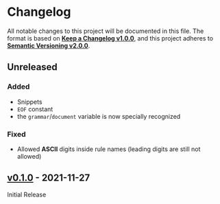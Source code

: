 <!--
  Copyright (c) 2021 Michael Federczuk
  SPDX-License-Identifier: CC-BY-SA-4.0
-->

<!-- markdownlint-disable no-duplicate-heading -->

# Changelog #

All notable changes to this project will be documented in this file.
The format is based on [**Keep a Changelog v1.0.0**](https://keepachangelog.com/en/1.0.0/),
and this project adheres to [**Semantic Versioning v2.0.0**](https://semver.org/spec/v2.0.0.html).

## Unreleased ##

### Added ###

* Snippets
* `EOF` constant
* the `grammar`/`document` variable is now specially recognized

### Fixed ###

* Allowed **ASCII** digits inside rule names (leading digits are still not allowed)

## [v0.1.0] - 2021-11-27 ##

[v0.1.0]: https://github.com/mfederczuk/w3c-ebnf-vscode/releases/tag/v0.1.0

Initial Release
